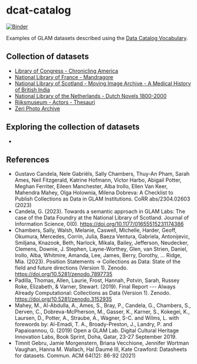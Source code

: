 # dcat-catalog

[![Binder](https://mybinder.org/badge_logo.svg)](https://mybinder.org/v2/gh/hibernator11/dcat-catalog/HEAD)

Examples of GLAM datasets described using the [Data Catalog Vocabulary](https://www.w3.org/TR/vocab-dcat-3/).


## Collection of datasets

- [Library of Congress - Chronicling America](datasets/lc.ttl)
- [National Library of France - Mandragore](datasets/bnf.ttl)
- [National Library of Scotland - Moving Image Archive - A Medical History of British India](datasets/data-foundry-nls.ttl)
- [National Library of the Netherlands - Dutch Novels 1800-2000](datasets/kb.ttl)
- [Rijksmuseum - Actors - Thesauri](datasets/rijksmuseum.ttl)
- [Zeri Photo Archive](datasets/zeri.ttl)

  
## Exploring the collection of datasets

- 

## References

- Gustavo Candela, Nele Gabriëls, Sally Chambers, Thuy-An Pham, Sarah Ames, Neil Fitzgerald, Katrine Hofmann, Victor Harbo, Abigail Potter, Meghan Ferriter, Eileen Manchester, Alba Irollo, Ellen Van Keer, Mahendra Mahey, Olga Holownia, Milena Dobreva: A Checklist to Publish Collections as Data in GLAM Institutions. CoRR abs/2304.02603 (2023)
- Candela, G. (2023). Towards a semantic approach in GLAM Labs: The case of the Data Foundry at the National Library of Scotland. Journal of Information Science, 0(0). https://doi.org/10.1177/01655515231174386
- Chambers, Sally, Walsh, Melanie, Caswell, Michelle, Harder, Geoff, Okumura, Mercedes, Corrin, Julia, Baeza Ventura, Gabriela, Antonijevic, Smiljana, Knazook, Beth, Narlock, Mikala, Bailey, Jefferson, Neudecker, Clemens, Downie, J. Stephen, Layne-Worthey, Glen, van Strien, Daniel, Irollo, Alba, Whitmire, Amanda, Lee, James, Berry, Dorothy, … Ridge, Mia. (2023). Position Statements -> Collections as Data: State of the field and future directions (Version 1). Zenodo. https://doi.org/10.5281/zenodo.7897735
- Padilla, Thomas, Allen, Laurie, Frost, Hannah, Potvin, Sarah, Russey Roke, Elizabeth, & Varner, Stewart. (2019). Final Report --- Always Already Computational: Collections as Data (Version 1). Zenodo. https://doi.org/10.5281/zenodo.3152935
- Mahey, M., Al-Abdulla, A., Ames, S., Bray, P., Candela, G., Chambers, S., Derven, C., Dobreva-McPherson, M., Gasser, K., Karner, S., Kokegei, K., Laursen, D., Potter, A., Straube, A., Wagner, S-C. and Wilms, L. with forewords by: Al-Emadi, T. A., Broady-Preston, J., Landry, P. and Papaioannou, G. (2019) Open a GLAM Lab. Digital Cultural Heritage Innovation Labs, Book Sprint, Doha, Qatar, 23-27 September 2019.
- Timnit Gebru, Jamie Morgenstern, Briana Vecchione, Jennifer Wortman Vaughan, Hanna M. Wallach, Hal Daumé III, Kate Crawford:
Datasheets for datasets. Commun. ACM 64(12): 86-92 (2021)
